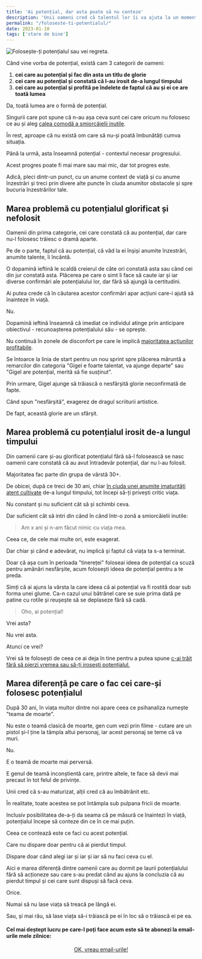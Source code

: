 ```yaml
---
title: 'Ai potențial, dar asta poate să nu conteze'
description: 'Unii oameni cred că talentul lor îi va ajuta la un moment dat să dea marea lovitură. Până într-o zi când descoperă că viața le-a cam trecut.'
permalink: "/foloseste-ti-potentialul/"
date: 2023-01-10
tags: ['stare de bine']
---
```


![Folosește-ți potențialul sau vei regreta.](/assets/images/gallery/foloseste-ti-potentialul.jpg)

Când vine vorba de potențial, există cam 3 categorii de oameni:

1. **cei care au potențial și fac din asta un titlu de glorie**
2. **cei care au potențial și constată că l-au irosit de-a lungul timpului**
3. **cei care au potențial și profită pe îndelete de faptul că au și ei ce are toată lumea**

Da, toată lumea are o formă de potențial.

Singurii care pot spune că n-au așa ceva sunt cei care oricum nu folosesc ce au și aleg [calea comodă a smiorcăielii inutile](https://www.staidrept.ro/nu-ti-consuma-revolta-aiurea/).

În rest, aproape că nu există om care să nu-și poată îmbunătăți cumva situația.

Până la urmă, asta înseamnă potențial - contextul necesar progresului.

Acest progres poate fi mai mare sau mai mic, dar tot progres este.

Adică, pleci dintr-un punct, cu un anume context de viață și cu anume înzestrări și treci prin divere alte puncte în ciuda anumitor obstacole și spre bucuria înzestrărilor tale.

## Marea problemă cu potențialul glorificat și nefolosit

Oamenii din prima categorie, cei care constată că au pontențial, dar care nu-l folosesc trăiesc o dramă aparte.

Pe de o parte, faptul că au potențial, că văd la ei înșiși anumite înzestrări, anumite talente, îi încântă.

O dopamină ieftină le scaldă creierul de câte ori constată asta sau când cei din jur constată asta. Plăcerea pe care o simt îi face să caute iar și iar diverse confirmări ale potențialului lor, dar fără să ajungă la certitudini.

Ai putea crede că în căutarea acestor confirmări apar acțiuni care-i ajută să înainteze în viață.

Nu.

Dopamină ieftină înseamnă că imediat ce individul atinge prin anticipare obiectivul - recunoașterea potențialului său - se oprește.

Nu continuă în zonele de disconfort pe care le implică [majoritatea acțiunilor profitabile](https://beldie.ro/cum-sa-ti-stabilesti-obiective-realizabile/).

Se întoarce la linia de start pentru un nou sprint spre plăcerea măruntă a remarcilor din categoria "Gigel e foarte talentat, va ajunge departe" sau "Gigel are potențial, merită să fie susținut".

Prin urmare, Gigel ajunge să trăiască o nesfârșită glorie neconfirmată de fapte.

Când spun "nesfârșită", exagerez de dragul scriiturii artistice.

De fapt, această glorie are un sfârșit.

## Marea problemă cu potențialul irosit de-a lungul timpului

Din oamenii care și-au glorificat potențialul fără să-l folosească se nasc oamenii care constată că au avut întradevăr potențial, dar nu l-au folosit.

Majoritatea fac parte din grupa de vârstă 30+.

De obicei, după ce treci de 30 ani, chiar [în ciuda unei anumite imaturități atent cultivate](https://www.staidrept.ro/respect-de-sine-conditie/) de-a lungul timpului, tot începi să-ți privești critic viața.

Nu constant și nu suficient cât să și schimbi ceva.

Dar suficient cât să intri din când în când într-o zonă a smiorcăielii inutile:

> Am x ani și n-am făcut nimic cu viața mea.

Ceea ce, de cele mai multe ori, este exagerat.

Dar chiar și când e adevărat, nu implică și faptul că viața ta s-a terminat.

Doar că așa cum în perioada "tinereței" foloseai ideea de potențial ca scuză pentru amânări nesfârșite, acum folosești ideea de potențial pentru a te preda.

Simți că ai ajuns la vârsta la care ideea că ai potențial va fi rostită doar sub forma unei glume. Ca-n cazul unui bătrânel care se suie prima dată pe patine cu rotile și reușește să se deplaseze fără să cadă.

> Oho, ai potențial!

Vrei asta?

Nu vrei asta.

Atunci ce vrei?

Vrei să te folosești de ceea ce ai deja în tine pentru a putea spune [c-ai trăit fără să pierzi vremea sau să-ți irosești potențialul.](https://beldie.ro/descoperirea-marii-pasiuni/)

## Marea diferență pe care o fac cei care-și folosesc potențialul

După 30 ani, în viața multor dintre noi apare ceea ce psihanaliza numește "teama de moarte".

Nu este o teamă clasică de moarte, gen cum vezi prin filme - cutare are un pistol și-l ține la tâmpla altui personaj, iar acest personaj se teme că va muri.

Nu.

E o teamă de moarte mai perversă.

E genul de teamă inconștientă care, printre altele, te face să devii mai precaut în tot felul de privințe.

Unii cred că s-au maturizat, alții cred că au îmbătrânit etc.

În realitate, toate acestea se pot întâmpla sub pulpana fricii de moarte.

Inclusiv posibilitatea de-a-ți da seama că pe măsură ce înaintezi în viață, potențialul începe să conteze din ce în ce mai puțin.

Ceea ce contează este ce faci cu acest potențial.

Care nu dispare doar pentru că ai pierdut timpul.

Dispare doar când alegi iar și iar și iar să nu faci ceva cu el.

Aici e marea diferență dintre oamenii care au dormit pe laurii potențialului fără să acționeze sau care s-au predat când au ajuns la concluzia că au pierdut timpul și cei care sunt dispuși să facă ceva.

Orice.

Numai să nu lase viața să treacă pe lângă ei.

Sau, și mai rău, să lase viața să-i trăiască pe ei în loc să o trăiască ei pe ea.

#### Cel mai deștept lucru pe care-l poți face acum este să te abonezi la email-urile mele zilnice:

  <p style="text-align:center;">
      <a href="https://beldie.berserkermail.com/join?ref=beldie.ro" class="button" data-button-variant="secondary">OK, vreau email-urile!</a>
      </p>